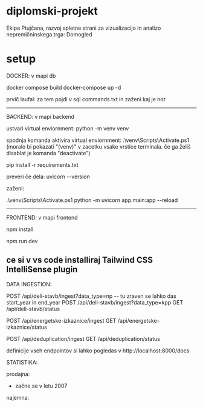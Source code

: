 # diplomski-projekt
Ekipa Ptujčana, razvoj spletne strani za vizualizacijo in analizo nepremičninskega trga: Domogled


# setup

DOCKER:
v mapi db

docker compose build
docker-compose up -d

prvič laufal:
za tem pojdi v sql commands.txt in zaženi kaj je not

-------------------------
BACKEND:
v mapi backend

ustvari virtual enviornment:
python -m venv venv

spodnja komanda aktivira virtual enviornment:
.\venv\Scripts\Activate.ps1
(moralo bi pokazati "(venv)" v zacetku vsake vrstice terminala. če ga želiš disablat je komanda "deactivate")



pip install -r requirements.txt

preveri če dela:
uvicorn --version

zaženi:

.\venv\Scripts\Activate.ps1
python -m uvicorn app.main:app --reload

------------------------
FRONTEND:
v mapi frontend

npm install

npm run dev	

ce si v vs code installiraj Tailwind CSS IntelliSense plugin
------------------------
DATA INGESTION:


POST /api/deli-stavb/ingest?data_type=np   -- tu zraven se lahko das start_year in end_year
POST /api/deli-stavb/ingest?data_type=kpp
GET /api/deli-stavb/status

POST /api/energetske-izkaznice/ingest
GET  /api/energetske-izkaznice/status

POST /api/deduplication/ingest
GET /api/deduplication/status

definicije vseh endpointov si lahko pogledas v http://localhost:8000/docs


STATISTIKA:

prodajna:
- začne se v letu 2007

najemna: